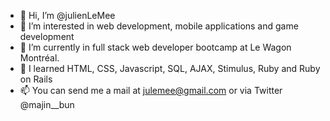 - 👋 Hi, I’m @julienLeMee
- 👀 I’m interested in web development, mobile applications and game development
- 🌱 I’m currently in full stack web developer bootcamp at Le Wagon Montréal.
- 🚀 I learned HTML, CSS, Javascript, SQL, AJAX, Stimulus, Ruby and Ruby on Rails
- 📫 You can send me a mail at julemee@gmail.com or via Twitter @majin__bun



